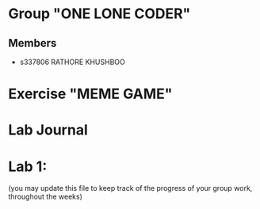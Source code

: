 # Group "ONE LONE CODER"

## Members
- s337806 RATHORE KHUSHBOO


# Exercise "MEME GAME"

# Lab Journal

# Lab 1:


(you may update this file to keep track of the progress of your group work, throughout the weeks)
